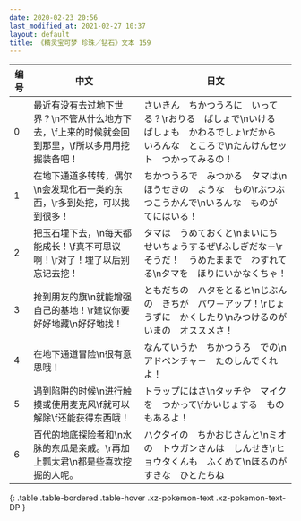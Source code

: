 ```yaml
---
date: 2020-02-23 20:56
last_modified_at: 2021-02-27 10:37
layout: default
title: 《精灵宝可梦 珍珠／钻石》文本 159
---
```

| 编号 | 中文 | 日文 |
| ---- | ---- | ---- |
| 0 | 最近有没有去过地下世界？\n不管从什么地方下去，\f上来的时候就会回到那里，\f所以多用用挖掘装备吧！ | さいきん　ちかつうろに　いってる？\rおりる　ばしょで\nいける　ばしょも　かわるでしょ\rだから　いろんな　ところで\nたんけんセット　つかってみるの！ |
| 1 | 在地下通道多转转，偶尔\n会发现化石一类的东西，\r多到处挖，可以找到很多！ | ちかつうろで　みつかる　タマは\nほうせきの　ような　もの\rぶつぶつこうかんで\nいろんな　ものが　てにはいる！ |
| 2 | 把玉石埋下去，\n每天都能成长！\f真不可思议啊！\r对了！埋了以后别忘记去挖！ | タマは　うめておくと\nまいにち　せいちょうするぜ\fふしぎだな－\rそうだ！　うめたままで　わすれてる\nタマを　ほりにいかなくちゃ！ |
| 3 | 抢到朋友的旗\n就能增强自己的基地！\r建议你要好好地藏\n好好地找！ | ともだちの　ハタをとると\nじぶんの　きちが　パワ－アップ！\rじょうずに　かくしたり\nみつけるのが　いまの　オススメさ！ |
| 4 | 在地下通道冒险\n很有意思哦！　 | なんていうか　ちかつうろ　での\nアドベンチャ－　たのしんでくれよ！　 |
| 5 | 遇到陷阱的时候\n进行触摸或使用麦克风\f就可以解除\f还能获得东西哦！ | トラップにはさ\nタッチや　マイクを　つかって\fかいじょする　ものもあるよ！ |
| 6 | 百代的地底探险者和\n水脉的东瓜是亲戚。\r再加上瓢太君\n都是些喜欢挖掘的人呢。 | ハクタイの　ちかおじさんと\nミオの　トウガンさんは　しんせき\rヒョウタくんも　ふくめて\nほるのが　すきな　ひとたちね |
{: .table .table-bordered .table-hover .xz-pokemon-text .xz-pokemon-text-DP }